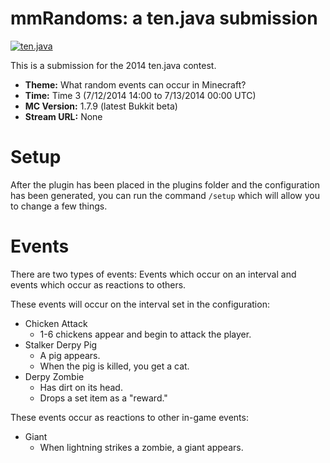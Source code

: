 mmRandoms: a ten.java submission
==============================

[![ten.java](https://cdn.mediacru.sh/hu4CJqRD7AiB.svg)](https://tenjava.com/)

This is a submission for the 2014 ten.java contest.

- __Theme:__ What random events can occur in Minecraft?
- __Time:__ Time 3 (7/12/2014 14:00 to 7/13/2014 00:00 UTC)
- __MC Version:__ 1.7.9 (latest Bukkit beta)
- __Stream URL:__ None

# Setup
After the plugin has been placed in the plugins folder and the configuration has been generated, you can run the command
`/setup` which will allow you to change a few things.

# Events

There are two types of events: Events which occur on an interval and events which occur as reactions to others.

These events will occur on the interval set in the configuration:

* Chicken Attack
  * 1-6 chickens appear and begin to attack the player.
* Stalker Derpy Pig
  * A pig appears.
  * When the pig is killed, you get a cat.
* Derpy Zombie
  * Has dirt on its head.
  * Drops a set item as a "reward."
  
These events occur as reactions to other in-game events:

* Giant
  * When lightning strikes a zombie, a giant appears.